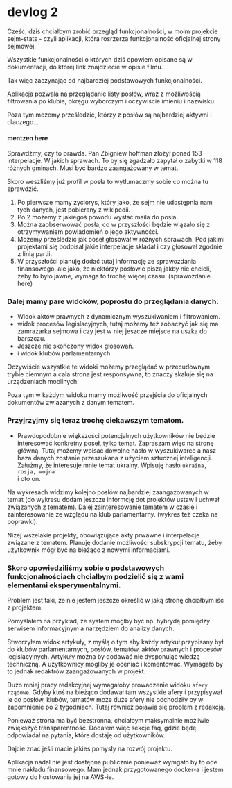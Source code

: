 # devlog 2

<!-- Cześć mimo studiów magisterskich, które starają mi się udowodnić, że jedyne co powinienem robić to sprawozdania. Oraz pracy, przez ostatnie 3 tygodnie walczyłem z niewydolnym systemem informatycznym sejmu i odniosłem pare sukcesów. -->

Cześć, dziś chciałbym zrobić przegląd funkcjonalności, w moim projekcie sejm-stats - czyli aplikacji, która rosrzerza funkcjonalność oficjalnej strony sejmowej. 

Wszystkie funkcjonalności o których dziś opowiem opisane są w dokumentacji, do której link znajdziecie w opisie filmu.

Tak więc zaczynając od najbardziej podstawowych funkcjonalności. 

Aplikacja pozwala na przeglądanie listy posłów, wraz z możliwością filtrowania po klubie, okręgu wyborczym i oczywiście imieniu i nazwisku.

Poza tym możemy prześledzić, którzy z posłów są najbardziej aktywni i dlaczego...

#### mentzen here

Sprawdźmy, czy to prawda. 
Pan Zbigniew hoffman złożył ponad 153 interpelacje. W jakich sprawach. 
To by się zgadzało zapytał o zabytki w 118 różnych gminach. Musi być bardzo zaangażowany w temat.

Skoro weszliśmy już profil w posła to wytłumaczmy sobie co można tu sprawdzić.

1. Po pierwsze mamy życiorys, który jako, że sejm nie udostępnia nam tych danych, jest pobierany z wikipedii. 
2. Po 2 możemy z jakiegoś powodu wysłać maila do posła. 
3. Można zaobserwować posła, co w przyszłości będzie wiązało się z otrzymywaniem powiadomień o jego aktywności. 
4. Możemy prześledzić jak poseł głosował w różnych sprawach. Pod jakimi projektami się podpisał jakie interpelacje składał i czy głosował zgodnie z linią partii.
5. W przyszłości planuję dodać tutaj informację ze sprawozdania finansowego, ale jako, że niektórzy posłowie piszą jakby nie chcieli, żeby to było jawne, wymaga to trochę więcej czasu.
(sprawozdanie here)

### Dalej mamy pare widoków, poprostu do przeglądania danych. 
- Widok aktów prawnych z dynamicznym wyszukiwaniem i filtrowaniem.
- widok procesów legislacyjnych, tutaj możemy też zobaczyć jak się ma zamrażarka sejmowa i czy jest w niej jeszcze miejsce na uszka do barszczu.
- Jeszcze nie skończony widok głosowań.
- i widok klubów parlamentarnych. 

Oczywiście wszystkie te widoki możemy przeglądać w przecudownym trybie ciemnym a cała strona jest responsywna, to znaczy skaluje się na urządzeniach mobilnych. 


Poza tym w każdym widoku mamy możliwość przejścia do oficjalnych dokumentów zwiazanych z danym tematem.

### Przyjrzyjmy się teraz trochę ciekawszym tematom. 

- Prawdopodobnie większości potencjalnych użytkowników nie będzie interesować konkretny poseł, tylko temat. Zapraszam więc na stronę główną. Tutaj możemy wpisać dowolne hasło w wyszukiwarce a nasz baza danych zostanie przeszukana z użyciem sztucznej inteligencji. 
Załużmy, że interesuje mnie temat ukrainy. Wpisuję hasło `ukraina, rosja, wojna`  
 i oto on.

Na wykresach widzimy kolejno posłów najbardziej zaangażowanych w temat (do wykresu dodam jeszcze informcję dot projektów ustaw i uchwał związanych z tematem). Dalej zainteresowanie tematem w czasie i zainteresowanie ze względu na klub parlamentarny. (wykres też czeka na poprawki).

Niżej wszelakie projekty, obowiązujące akty prwawne i interpelacje związane z tematem.
Planuję dodanie możliwości subskrypcji tematu, żeby użytkownik mógł być na bieżąco z nowymi informacjami.

### Skoro opowiedziliśmy sobie o podstawowych funkcjonalnościach chciałbym podzielić się z wami elementami eksperymentalnymi.

Problem jest taki, że nie jestem jeszcze określić w jaką stronę chciałbym iść z projektem.

Pomyślałem na przykład, że system mógłby być np. hybrydą pomiędzy serwisem informacyjnym a narzędziem do analizy danych. 

Stworzyłem widok artykuły, z myślą o tym aby każdy artykuł przypisany był do klubów parlamentarnych, posłów, tematów, aktów prawnych i procesów legislacyjnych. Artykuły można by dodawać nie dysponując wiedzą techniczną. A użytkownicy mogliby je oceniać i komentować. Wymagało by to jednak redaktrów zaangażowanych w projekt.

Dużo mniej pracy redakcyjnej wymagałoby prowadzenie widoku `afery rządowe`. Gdyby ktoś na bieżąco dodawał tam wszystkie afery i przypisywał je do posłów, klubów, tematów może duże afery nie odchodziły by w zapomnienie po 2 tygodniach. Tutaj również pojawia się problem z redakcją.

Ponieważ strona ma być bezstronna, chciałbym maksymalnie możliwie zwiększyć transparentność. Dodałem więc sekcje faq, gdzie będę odpowiadał na pytania, które dostaję od użytkowników.


Dajcie znać jeśli macie jakieś pomysły na rozwój projektu.

Aplikacja nadal nie jest dostępna publicznie ponieważ wymgało by to ode mnie nakładu finansowego. 
Mam jednak przygotowanego docker-a i jestem gotowy do hostowania jej na AWS-ie.


